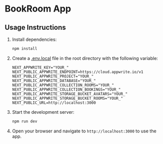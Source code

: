 # BookRoom App

## Usage Instructions

1. Install dependencies:

   ```sh
   npm install
   ```

2. Create a [.env.local](http://_vscodecontentref_/1) file in the root directory with the following variable:

   ```env
   NEXT_APPWRITE_KEY="YOUR_"
   NEXT_PUBLIC_APPWRITE_ENDPOINT=https://cloud.appwrite.io/v1
   NEXT_PUBLIC_APPWRITE_PROJECT="YOUR_"
   NEXT_PUBLIC_APPWRITE_DATABASE="YOUR_"
   NEXT_PUBLIC_APPWRITE_COLLECTION_ROOMS="YOUR_"
   NEXT_PUBLIC_APPWRITE_COLLECTION_BOOKINGS="YOUR_"
   NEXT_PUBLIC_APPWRITE_STORAGE_BUCKET_AVATARS="YOUR_"
   NEXT_PUBLIC_APPWRITE_STORAGE_BUCKET_ROOMS="YOUR_"
   NEXT_PUBLIC_URL=http://localhost:3000
   ```

3. Start the development server:

   ```sh
   npm run dev
   ```

4. Open your browser and navigate to `http://localhost:3000` to use the app.

<!-- 3:08 -->
